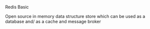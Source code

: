 Redis Basic

Open source in memory data structure store which can be used as a database and/ as a cache and message broker
